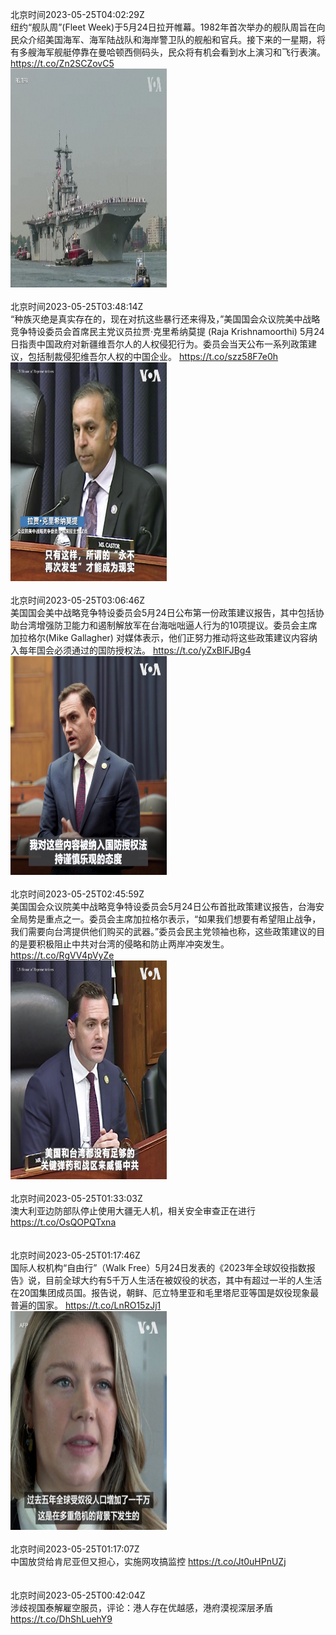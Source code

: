 北京时间2023-05-25T04:02:29Z<br>纽约“舰队周”(Fleet Week)于5月24日拉开帷幕。1982年首次举办的舰队周旨在向民众介绍美国海军、海军陆战队和海岸警卫队的舰船和官兵。接下来的一星期，将有多艘海军舰艇停靠在曼哈顿西侧码头，民众将有机会看到水上演习和飞行表演。 https://t.co/Zn2SCZovC5<br><img src='/temp/video/2023/u-Month-5/az-Day-25/VOAChinese/1661462693541478403_0.jpg' width='250' height='350'><br><br>北京时间2023-05-25T03:48:14Z<br>“种族灭绝是真实存在的，现在对抗这些暴行还来得及，”美国国会众议院美中战略竞争特设委员会首席民主党议员拉贾·克里希纳莫提 (Raja Krishnamoorthi) 5月24日指责中国政府对新疆维吾尔人的人权侵犯行为。委员会当天公布一系列政策建议，包括制裁侵犯维吾尔人权的中国企业。 https://t.co/szz58F7e0h<br><img src='/temp/video/2023/u-Month-5/az-Day-25/VOAChinese/1661459109512904704_0.jpg' width='250' height='350'><br><br>北京时间2023-05-25T03:06:46Z<br>美国国会美中战略竞争特设委员会5月24日公布第一份政策建议报告，其中包括协助台湾增强防卫能力和遏制解放军在台海咄咄逼人行为的10项提议。委员会主席加拉格尔(Mike Gallagher) 对媒体表示，他们正努力推动将这些政策建议内容纳入每年国会必须通过的国防授权法。 https://t.co/yZxBlFJBg4<br><img src='/temp/video/2023/u-Month-5/az-Day-25/VOAChinese/1661448671203057667_0.jpg' width='250' height='350'><br><br>北京时间2023-05-25T02:45:59Z<br>美国国会众议院美中战略竞争特设委员会5月24日公布首批政策建议报告，台海安全局势是重点之一。委员会主席加拉格尔表示，“如果我们想要有希望阻止战争， 我们需要向台湾提供他们购买的武器。”委员会民主党领袖也称，这些政策建议的目的是要积极阻止中共对台湾的侵略和防止两岸冲突发生。 https://t.co/RgVV4pVyZe<br><img src='/temp/video/2023/u-Month-5/az-Day-25/VOAChinese/1661443444370276362_0.jpg' width='250' height='350'><br><br>北京时间2023-05-25T01:33:03Z<br>澳大利亚边防部队停止使用大疆无人机，相关安全审查正在进行 https://t.co/OsQOPQTxna<br><br><br>北京时间2023-05-25T01:17:46Z<br>国际人权机构“自由行”（Walk Free）5月24日发表的《2023年全球奴役指数报告》说，目前全球大约有5千万人生活在被奴役的状态，其中有超过一半的人生活在20国集团成员国。报告说，朝鲜、厄立特里亚和毛里塔尼亚等国是奴役现象最普遍的国家。 https://t.co/LnRO15zJj1<br><img src='/temp/video/2023/u-Month-5/az-Day-25/VOAChinese/1661421241759039502_0.jpg' width='250' height='350'><br><br>北京时间2023-05-25T01:17:07Z<br>中国放贷给肯尼亚但又担心，实施网攻搞监控 https://t.co/Jt0uHPnUZj<br><br><br>北京时间2023-05-25T00:42:04Z<br>涉歧视国泰解雇空服员，评论：港人存在优越感，港府漠视深层矛盾 https://t.co/DhShLuehY9<br><br><br>